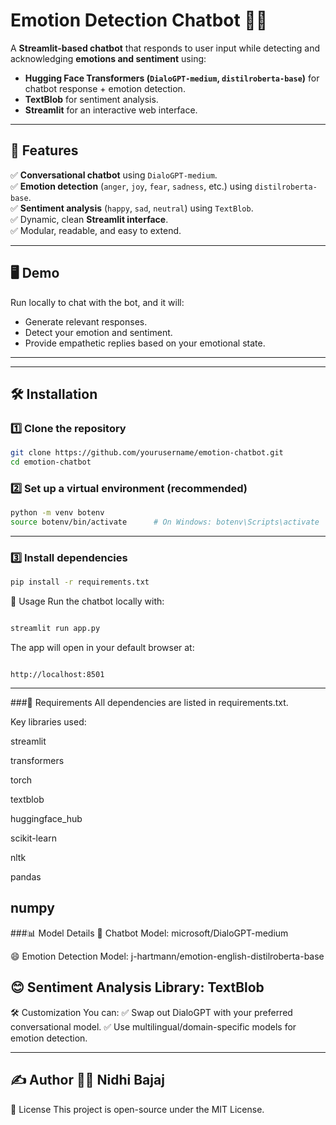 # Emotion Detection Chatbot 🤖💬

A **Streamlit-based chatbot** that responds to user input while detecting and acknowledging **emotions and sentiment** using:

- **Hugging Face Transformers (`DialoGPT-medium`, `distilroberta-base`)** for chatbot response + emotion detection.
- **TextBlob** for sentiment analysis.
- **Streamlit** for an interactive web interface.

---

## 🚀 Features

✅ **Conversational chatbot** using `DialoGPT-medium`.  
✅ **Emotion detection** (`anger`, `joy`, `fear`, `sadness`, etc.) using `distilroberta-base`.  
✅ **Sentiment analysis** (`happy`, `sad`, `neutral`) using `TextBlob`.  
✅ Dynamic, clean **Streamlit interface**.  
✅ Modular, readable, and easy to extend.

---

## 🖥️ Demo

Run locally to chat with the bot, and it will:
- Generate relevant responses.
- Detect your emotion and sentiment.
- Provide empathetic replies based on your emotional state.

---


      
---

## 🛠️ Installation

### 1️⃣ Clone the repository
```bash
git clone https://github.com/yourusername/emotion-chatbot.git
cd emotion-chatbot
````
### 2️⃣ Set up a virtual environment (recommended)


```bash
python -m venv botenv
source botenv/bin/activate      # On Windows: botenv\Scripts\activate
````

---
### 3️⃣ Install dependencies

```bash
pip install -r requirements.txt
````
🚦 Usage
Run the chatbot locally with:

```bash

streamlit run app.py
````
The app will open in your default browser at:

```arduino

http://localhost:8501
````
---
###🧩 Requirements
All dependencies are listed in requirements.txt.

Key libraries used:

streamlit

transformers

torch

textblob

huggingface_hub

scikit-learn

nltk

pandas

numpy
---
###📊 Model Details
🤖 Chatbot
Model: microsoft/DialoGPT-medium

😄 Emotion Detection
Model: j-hartmann/emotion-english-distilroberta-base

😊 Sentiment Analysis
Library: TextBlob
---
🛠️ Customization
You can:
✅ Swap out DialoGPT with your preferred conversational model.
✅ Use multilingual/domain-specific models for emotion detection.

---
✍️ Author
👩‍💻 Nidhi Bajaj
---
📜 License
This project is open-source under the MIT License.

